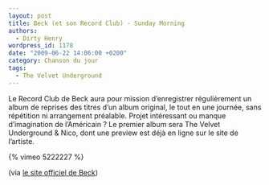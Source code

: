 ```yaml
---
layout: post
title: Beck (et son Record Club) - Sunday Morning
authors:
  - Dirty Henry
wordpress_id: 1178
date: "2009-06-22 14:06:00 +0200"
category: Chanson du jour
tags:
  - The Velvet Underground
---
```


Le Record Club de Beck aura pour mission d’enregistrer régulièrement un album de
reprises des titres d’un album original, le tout en une journée, sans répétition
ni arrangement préalable. Projet intéressant ou manque d’imagination de
l’Américain ? Le premier album sera The Velvet Underground & Nico, dont une
preview est déjà en ligne sur le site de l’artiste.

{% vimeo 5222227 %}

(via [le site officiel de Beck](http://www.beck.com/))
